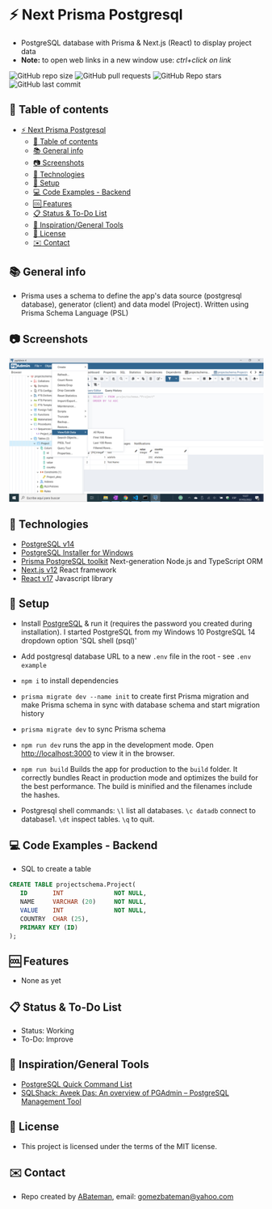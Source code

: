 # :zap: Next Prisma Postgresql

* PostgreSQL database with Prisma & Next.js (React) to display project data
* **Note:** to open web links in a new window use: _ctrl+click on link_

![GitHub repo size](https://img.shields.io/github/repo-size/AndrewJBateman/next-prisma-postgresql?style=plastic)
![GitHub pull requests](https://img.shields.io/github/issues-pr/AndrewJBateman/next-prisma-postgresql?style=plastic)
![GitHub Repo stars](https://img.shields.io/github/stars/AndrewJBateman/next-prisma-postgresql?style=plastic)
![GitHub last commit](https://img.shields.io/github/last-commit/AndrewJBateman/next-prisma-postgresql?style=plastic)

## :page_facing_up: Table of contents

* [:zap: Next Prisma Postgresql](#zap-next-prisma-postgresql)
  * [:page_facing_up: Table of contents](#page_facing_up-table-of-contents)
  * [:books: General info](#books-general-info)
  * [:camera: Screenshots](#camera-screenshots)
  * [:signal_strength: Technologies](#signal_strength-technologies)
  * [:floppy_disk: Setup](#floppy_disk-setup)
  * [:computer: Code Examples - Backend](#computer-code-examples---backend)
  * [:cool: Features](#cool-features)
  * [:clipboard: Status & To-Do List](#clipboard-status--to-do-list)
  * [:clap: Inspiration/General Tools](#clap-inspirationgeneral-tools)
  * [:file_folder: License](#file_folder-license)
  * [:envelope: Contact](#envelope-contact)

## :books: General info

* Prisma uses a schema to define the app's data source (postgresql database), generator (client) and data model (Project). Written using Prisma Schema Language (PSL)

## :camera: Screenshots

![screenshot](./img/db.png)

## :signal_strength: Technologies

* [PostgreSQL v14](https://www.postgresql.org/)
* [PostgreSQL Installer for Windows](https://www.postgresqltutorial.com/install-postgresql/)
* [Prisma PostgreSQL toolkit](https://www.prisma.io/) Next-generation Node.js and TypeScript ORM
* [Next.js v12](https://nextjs.org/) React framework
* [React v17](https://reactjs.org/) Javascript library

## :floppy_disk: Setup

* Install [PostgreSQL](https://www.postgresql.org/) & run it (requires the password you created during installation). I started PostgreSQL from my Windows 10 PostgreSQL 14 dropdown option 'SQL shell (psql)'
* Add postgresql database URL to a new `.env` file in the root - see `.env example`

* `npm i` to install dependencies
* `prisma migrate dev --name init` to create first Prisma migration and make Prisma schema in sync with database schema and start migration history
* `prisma migrate dev` to sync Prisma schema
* `npm run dev` runs the app in the development mode. Open [http://localhost:3000](http://localhost:3000) to view it in the browser.
* `npm run build` Builds the app for production to the `build` folder. It correctly bundles React in production mode and optimizes the build for the best performance. The build is minified and the filenames include the hashes.

* Postgresql shell commands: `\l` list all databases. `\c datadb` connect to database1. `\dt` inspect tables. `\q` to quit.

## :computer: Code Examples - Backend

* SQL to create a table

```sql
CREATE TABLE projectschema.Project(
   ID       INT              NOT NULL,
   NAME     VARCHAR (20)     NOT NULL,
   VALUE    INT              NOT NULL,
   COUNTRY  CHAR (25),
   PRIMARY KEY (ID)
);
```

## :cool: Features

* None as yet

## :clipboard: Status & To-Do List

* Status: Working
* To-Do: Improve

## :clap: Inspiration/General Tools

* [PostgreSQL Quick Command List](http://jcsites.juniata.edu/faculty/rhodes/dbms/pgsql.htm)
* [SQLShack: Aveek Das: An overview of PGAdmin – PostgreSQL Management Tool](https://www.sqlshack.com/an-overview-of-pgadmin-postgresql-management-tool/)

## :file_folder: License

* This project is licensed under the terms of the MIT license.

## :envelope: Contact

* Repo created by [ABateman](https://github.com/AndrewJBateman), email: gomezbateman@yahoo.com
